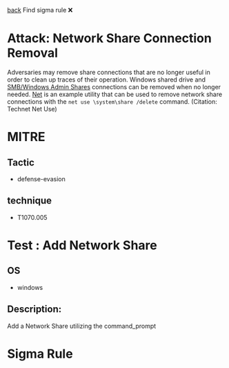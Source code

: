 
[back](../index.md)
Find sigma rule :x: 

# Attack: Network Share Connection Removal 

Adversaries may remove share connections that are no longer useful in order to clean up traces of their operation. Windows shared drive and [SMB/Windows Admin Shares](https://attack.mitre.org/techniques/T1021/002) connections can be removed when no longer needed. [Net](https://attack.mitre.org/software/S0039) is an example utility that can be used to remove network share connections with the <code>net use \\system\share /delete</code> command. (Citation: Technet Net Use)

# MITRE
## Tactic
  - defense-evasion


## technique
  - T1070.005


# Test : Add Network Share
## OS
  - windows


## Description:
Add a Network Share utilizing the command_prompt


# Sigma Rule

